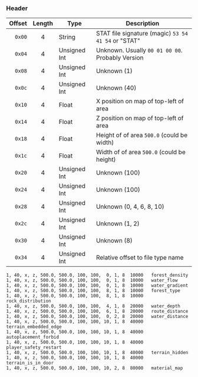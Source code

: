 ### Header

| Offset | Length | Type | Description |
|-------:|:------------:|------|-------------|
| `0x00` | 4 | String       | STAT file signature (magic) `53 54 41 54` or "STAT" |
| `0x04` | 4 | Unsigned Int | Unknown. Usually `00 01 00 00`. Probably Version |
| `0x08` | 4 | Unsigned Int | Unknown (1) |
| `0x0c` | 4 | Unsigned Int | Unknown (40) |
| `0x10` | 4 | Float | X position on map of top-left of area |
| `0x14` | 4 | Float | Z position on map of top-left of area |
| `0x18` | 4 | Float | Height of of area `500.0` (could be width) |
| `0x1c` | 4 | Float | Width of of area `500.0` (could be height) |
| `0x20` | 4 | Unsigned Int | Unknown (100) |
| `0x24` | 4 | Unsigned Int | Unknown (100) |
| `0x28` | 4 | Unsigned Int | Unknown (0, 4, 6, 8, 10) |
| `0x2c` | 4 | Unsigned Int | Unknown (1, 2) |
| `0x30` | 4 | Unsigned Int | Unknown (8) |
| `0x34` | 4 | Unsigned Int | Relative offset to file type name |

```
1, 40, x, z, 500.0, 500.0, 100, 100,  0, 1, 8  10000   forest_density
1, 40, x, z, 500.0, 500.0, 100, 100,  0, 1, 8  10000   water_flow
1, 40, x, z, 500.0, 500.0, 100, 100,  0, 1, 8  10000   water_gradient
1, 40, x, z, 500.0, 500.0, 100, 100,  8, 1, 8  10000   forest_type
1, 40, x, z, 500.0, 500.0, 100, 100,  8, 1, 8  10000   rock_distribution
1, 40, x, z, 500.0, 500.0, 100, 100,  4, 1, 8  20000   water_depth
1, 40, x, z, 500.0, 500.0, 100, 100,  6, 1, 8  20000   route_distance
1, 40, x, z, 500.0, 500.0, 100, 100,  0, 2, 8  20000   water_distance
1, 40, x, z, 500.0, 500.0, 100, 100, 10, 1, 8  40000   terrain_embedded_edge
1, 40, x, z, 500.0, 500.0, 100, 100, 10, 1, 8  40000   autoplacement_forbid
1, 40, x, z, 500.0, 500.0, 100, 100, 10, 1, 8  40000   player_safety_restart
1, 40, x, z, 500.0, 500.0, 100, 100, 10, 1, 8  40000   terrain_hidden
1, 40, x, z, 500.0, 500.0, 100, 100, 10, 1, 8  40000   terrain_is_in_door
1, 40, x, z, 500.0, 500.0, 100, 100, 10, 2, 8  80000   material_map
```
